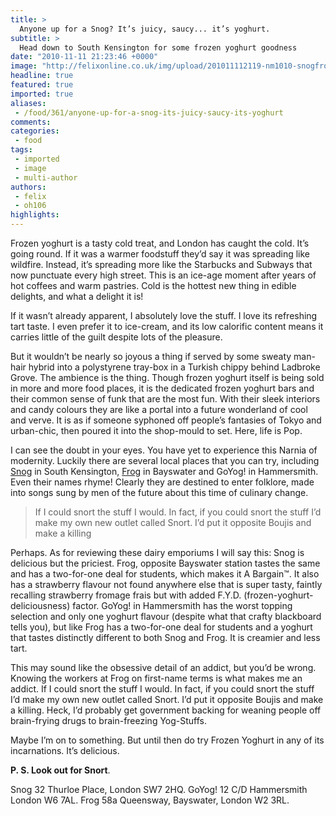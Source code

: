 ```yaml
---
title: >
  Anyone up for a Snog? It’s juicy, saucy... it’s yoghurt.
subtitle: >
  Head down to South Kensington for some frozen yoghurt goodness
date: "2010-11-11 21:23:46 +0000"
image: "http://felixonline.co.uk/img/upload/201011112119-nm1010-snogfroz.jpg"
headline: true
featured: true
imported: true
aliases:
 - /food/361/anyone-up-for-a-snog-its-juicy-saucy-its-yoghurt
comments:
categories:
 - food
tags:
 - imported
 - image
 - multi-author
authors:
 - felix
 - oh106
highlights:
---
```


Frozen yoghurt is a tasty cold treat, and London has caught the cold. It’s going round. If it was a warmer foodstuff they’d say it was spreading like wildfire. Instead, it’s spreading more like the Starbucks and Subways that now punctuate every high street. This is an ice-age moment after years of hot coffees and warm pastries. Cold is the hottest new thing in edible delights, and what a delight it is!

If it wasn’t already apparent, I absolutely love the stuff. I love its refreshing tart taste. I even prefer it to ice-cream, and its low calorific content means it carries little of the guilt despite lots of the pleasure.

But it wouldn’t be nearly so joyous a thing if served by some sweaty man-hair hybrid into a polystyrene tray-box in a Turkish chippy behind Ladbroke Grove. The ambience is the thing. Though frozen yoghurt itself is being sold in more and more food places, it is the dedicated frozen yoghurt bars and their common sense of funk that are the most fun. With their sleek interiors and candy colours they are like a portal into a future wonderland of cool and verve. It is as if someone syphoned off people’s fantasies of Tokyo and urban-chic, then poured it into the shop-mould to set. Here, life is Pop.

I can see the doubt in your eyes. You have yet to experience this Narnia of modernity. Luckily there are several local places that you can try, including [Snog](http://www.ifancyasnog.com/) in South Kensington, [Frog](http://www.myfreshfrog.com/) in Bayswater and GoYog! in Hammersmith. Even their names rhyme! Clearly they are destined to enter folklore, made into songs sung by men of the future about this time of culinary change.

> If I could snort the stuff I would. In fact, if you could snort the stuff I’d make my own new outlet called Snort. I’d put it opposite Boujis and make a killing

Perhaps. As for reviewing these dairy emporiums I will say this: Snog is delicious but the priciest. Frog, opposite Bayswater station tastes the same and has a two-for-one deal for students, which makes it A Bargain™. It also has a strawberry flavour not found anywhere else that is super tasty, faintly recalling strawberry fromage frais but with added F.Y.D. (frozen-yoghurt-deliciousness) factor. GoYog! in Hammersmith has the worst topping selection and only one yoghurt flavour (despite what that crafty blackboard tells you), but like Frog has a two-for-one deal for students and a yoghurt that tastes distinctly different to both Snog and Frog. It is creamier and less tart.

This may sound like the obsessive detail of an addict, but you’d be wrong. Knowing the workers at Frog on first-name terms is what makes me an addict. If I could snort the stuff I would. In fact, if you could snort the stuff I’d make my own new outlet called Snort. I’d put it opposite Boujis and make a killing. Heck, I’d probably get government backing for weaning people off brain-frying drugs to brain-freezing Yog-Stuffs.

Maybe I’m on to something. But until then do try Frozen Yoghurt in any of its incarnations. It’s delicious.

__P. S. Look out for Snort__.

Snog 32 Thurloe Place, London SW7 2HQ. GoYog! 12 C/D Hammersmith London W6 7AL. Frog 58a Queensway, Bayswater, London W2 3RL.

